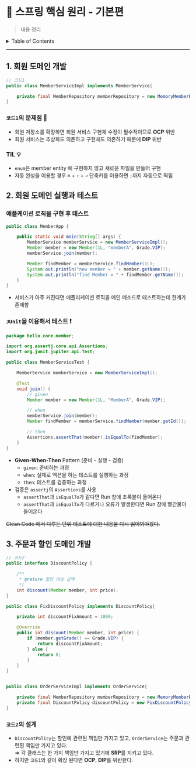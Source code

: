 <h1> 🌱 스프링 핵심 원리 - 기본편</h1>

> 내용 정리

<details>
<summary>Table of Contents</summary>

- [1. 회원 도메인 개발](#1-회원-도메인-개발)
  - [`코드1`의 문제점 🤔](#코드1의-문제점-)
  - [TIL 💡](#til-)
- [2. 회원 도메인 실행과 테스트](#2-회원-도메인-실행과-테스트)
  - [애플케이션 로직을 구현 후 테스트](#애플케이션-로직을-구현-후-테스트)
  - [`JUnit`을 이용해서 테스트 ❗️](#junit을-이용해서-테스트-️)
- [3. 주문과 할인 도메인 개발](#3-주문과-할인-도메인-개발)
  - [`코드2`의 설계](#코드2의-설계)
</details>

---
## 1. 회원 도메인 개발
```java
// 코드1
public class MemberServiceImpl implements MemberService{

    private final MemberRepository memberRepository = new MemoryMemberRepository();
}
```
### `코드1`의 문제점 🤔
- 회원 저장소를 확장하면 회원 서비스 구현체 수정이 필수적이므로 **OCP** 위반 
- 회원 서비스는 추상화도 의존하고 구현체도 의존하기 때문에 **DIP** 위반

### TIL 💡
- `enum`은 member entity 에 구현하지 않고 새로운 파일을 만들어 구현
- 자동 완성을 이용할 경우 `⌘` + `⇧` + `⏎` 단축키를 이용하면 `;`까지 자동으로 찍힘

## 2. 회원 도메인 실행과 테스트
### 애플케이션 로직을 구현 후 테스트
```java
public class MemberApp {

    public static void main(String[] args) {
        MemberService memberService = new MemberServiceImpl();
        Member member = new Member(1L, "memberA", Grade.VIP);
        memberService.join(member);

        Member findMember = memberService.findMember(1L);
        System.out.println("new member = " + member.getName());
        System.out.println("find Member = " + findMember.getName());
    }
}
```
- 서비스가 아주 커진다면 애플리케이션 로직을 메인 메소드로 테스트하는데 한계가 존재함

### `JUnit`을 이용해서 테스트 ❗️
```java
package hello.core.member;

import org.assertj.core.api.Assertions;
import org.junit.jupiter.api.Test;

public class MemberServiceTest {

    MemberService memberService = new MemberServiceImpl();

    @Test
    void join() {
        // given
        Member member = new Member(1L, "MemberA", Grade.VIP);

        // when
        memberService.join(member);
        Member findMember = memberService.findMember(member.getId());

        // then
        Assertions.assertThat(member).isEqualTo(findMember);
    }
}
```
- **Given-When-Then** Pattern (준비 - 실행 - 검증)
  - `given`: 준비하는 과정
  - `when`: 실제로 액션을 하는 테스트를 실행하는 과정
  - `then`: 테스트를 검증하는 과정
- 검증은 `assertj`의 `Assertions`를 사용
  - `assertThat`과 `isEqualTo`가 같다면 Run 창에 초록불이 들어온다
  - `assertThat`과 `isEqualTo`가 다르거나 오류가 발생한다면 Run 창에 빨간불이 들어온다
  
~~Clean Code 에서 다루는 단위 테스트에 대한 내용을 다시 읽어봐야겠다.~~

## 3. 주문과 할인 도메인 개발
```java
// 코드2
public interface DiscountPolicy {

    /**
     * @return 할인 대상 금액
     */
    int discount(Member member, int price);
}

public class FixDiscountPolicy implements DiscountPolicy{

    private int discountFixAmount = 1000;

    @Override
    public int discount(Member member, int price) {
        if (member.getGrade() == Grade.VIP) {
            return discountFixAmount;
        } else {
            return 0;
        }
    }
}


public class OrderServiceImpl implements OrderService{

    private final MemberRepository memberRepository = new MemoryMemberRepository();
    private final DiscountPolicy discountPolicy = new FixDiscountPolicy();
}
```
### `코드2`의 설계
- `DiscountPolicy`는 할인에 관련된 책임만 가지고 있고, `OrderService`는 주문과 관련된 책임만 가지고 있다.   
  ⇒ 각 클래스는 한 가지 책임만 가지고 있기에 **SRP**를 지키고 있다.
- 하지만 `코드1`와 같이 확장 된다면 **OCP**, **DIP**를 위반한다.
